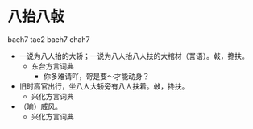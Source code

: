 # 八抬八㪕
baeh7 tae2 baeh7 chah7
+ 一说为八人抬的大轿；一说为八人抬八人扶的大棺材（詈语）。㪕，搀扶。
  * 东台方言词典
    - 你多难请吖，哿是要～才能动身？
+ 旧时高官出行，坐八人大轿旁有八人扶着。㪕，搀扶。
  * 兴化方言词典
+ （喻）威风。
  * 兴化方言词典
